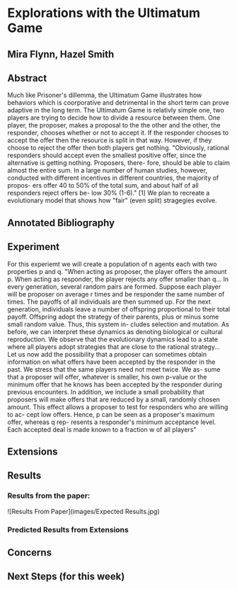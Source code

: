 # Explorations with the Ultimatum Game
## Mira Flynn, Hazel Smith

## Abstract

Much like Prisoner's dillemma, the Ultimatum Game illustrates how behaviors which is coorporative and detrimental in the short term can prove adaptive in the long term. The Ultimatum Game is relativly simple one, two players are trying to decide how to divide a resource between them. One player, the proposer, makes a proposal to the the other and the other, the responder, chooses whether or not to accept it. If the responder chooses to accept the offer then the resource is split in that way. However, if they choose to reject the offer then both players get nothing. "Obviously, rational responders should accept even the smallest positive offer, since the alternative is getting nothing. Proposers, there- fore, should be able to claim almost the entire sum. In a large number of human studies, however, conducted with different incentives in different countries, the majority of propos- ers offer 40 to 50% of the total sum, and about half of all responders reject offers be- low 30% (1-6)." [1] We plan to recreate a evolutionary model that shows how "fair" (even split) stragegies evolve. 

## Annotated Bibliography

## Experiment
For this experiemt we will create a population of n agents each with two properties p and q.
"When acting as proposer, the player offers the amount p. When acting as responder, the player rejects any offer smaller than q... In every generation, several random pairs are formed. Suppose each player will be proposer on average r times and be responder the same number of times. The payoffs of all individuals are then summed up. For the next generation, individuals leave a number of offspring proportional to their total payoff. Offspring adopt the strategy of their parents, plus or minus some small random value. Thus, this system in- cludes selection and mutation. As before, we can interpret these dynamics as denoting biological or cultural reproduction. We observe that the evolutionary dynamics lead to a state where all players adopt strategies that are close to the rational strategy... Let us now add the possibility that a proposer can sometimes obtain information on what offers have been accepted by the responder in the past. We stress that the same players need not meet twice. We as- sume that a proposer will offer, whatever is smaller, his own p-value or the minimum offer that he knows has been accepted by the responder during previous encounters. In addition, we include a small probability that proposers will make offers that are reduced by a small, randomly chosen amount. This effect allows a proposer to test for responders who are willing to ac- cept low offers. Hence, p can be seen as a proposer's maximum offer, whereas q rep- resents a responder's minimum acceptance level. Each accepted deal is made known to a fraction w of all players" 


## Extensions


## Results

### Results from the paper:
![Results From Paper](images/Expected Results.jpg)


### Predicted Results from Extensions


## Concerns


## Next Steps (for this week)




